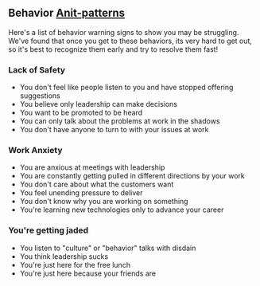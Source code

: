 ## Behavior [Anit-patterns](https://en.wikipedia.org/wiki/Anti-pattern)

Here's a list of behavior warning signs to show you may be struggling.  We've found that once you get to these behaviors, its very hard to get out, so it's best to recognize them early and try to resolve them fast!

### Lack of Safety

* You don't feel like people listen to you and have stopped offering suggestions
* You believe only leadership can make decisions
* You want to be promoted to be heard
* You can only talk about the problems at work in the shadows
* You don't have anyone to turn to with your issues at work

### Work Anxiety

* You are anxious at meetings with leadership
* You are constantly getting pulled in different directions by your work
* You don't care about what the customers want
* You feel unending pressure to deliver
* You don't know why you are working on something
* You're learning new technologies only to advance your career

### You're getting jaded

* You listen to "culture" or "behavior" talks with disdain
* You think leadership sucks
* You're just here for the free lunch
* You're just here because your friends are
